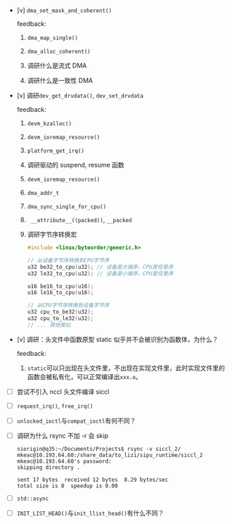 * [v] `dma_set_mask_and_coherent()`

    feedback:

    1. `dma_map_single()`

    1. `dma_alloc_coherent()`

    1. 调研什么是流式 DMA

    1. 调研什么是一致性 DMA

* [v] 调研`dev_get_drvdata()`, `dev_set_drvdata`

    feedback:

    1. `devm_kzalloc()`

    1. `devm_ioremap_resource()`

    1. `platform_get_irq()`

    1. 调研驱动的 suspend, resume 函数

    1. `devm_ioremap_resource()`

    1. `dma_addr_t`

    1. `dma_sync_single_for_cpu()`

    1. ` __attribute__((packed))`, `__packed`

    1. 调研字节序转换宏

        ```c
        #include <linux/byteorder/generic.h>

        // 从设备字节序转换到CPU字节序
        u32 be32_to_cpu(u32); // 设备是大端序，CPU是任意序
        u32 le32_to_cpu(u32); // 设备是小端序，CPU是任意序

        u16 be16_to_cpu(u16);
        u16 le16_to_cpu(u16);

        // 从CPU字节序转换到设备字节序
        u32 cpu_to_be32(u32);
        u32 cpu_to_le32(u32);
        // ... 其他类似
        ```

* [v] 调研：头文件中函数原型 static 似乎并不会被识别为函数体，为什么？

    feedback:

    1. `static`可以只出现在头文件里，不出现在实现文件里，此时实现文件里的函数会被私有化，可以正常编译出`xxx.o`。

* [ ] 尝试不引入 nccl 头文件编译 siccl

* [ ] `request_irq()`, `free_irq()`

* [ ] `unlocked_ioctl`与`compat_ioctl`有何不同？

* [ ] 调研为什么 rsync 不加 -r 会 skip

    ```
    siorigin@q35:~/Documents/Projects$ rsync -v siccl_2/ mkeac@10.193.64.60:/share_data/to_lizi/sipu_runtime/siccl_2
    mkeac@10.193.64.60's password: 
    skipping directory .

    sent 17 bytes  received 12 bytes  8.29 bytes/sec
    total size is 0  speedup is 0.00
    ```
* [ ] `std::async`

* [ ] `INIT_LIST_HEAD()`与`init_llist_head()`有什么不同？